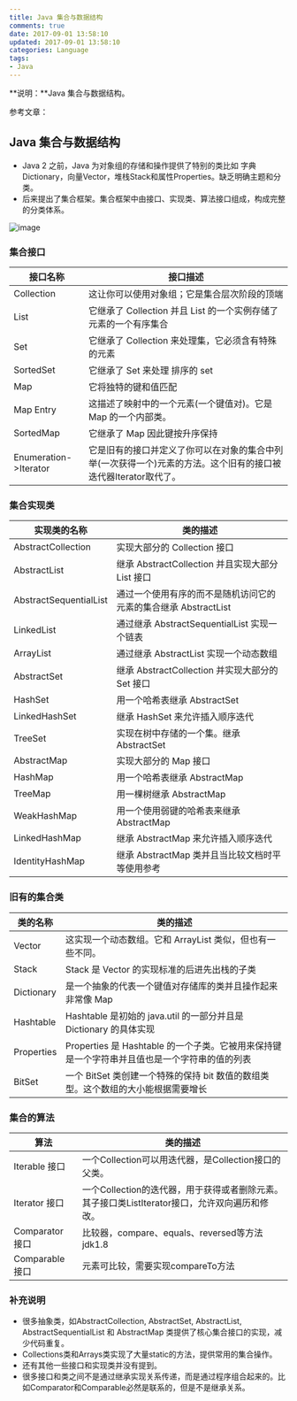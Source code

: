 ```yaml
---
title: Java 集合与数据结构
comments: true
date: 2017-09-01 13:58:10
updated: 2017-09-01 13:58:10
categories: Language
tags:
- Java
---
```


**说明：**Java 集合与数据结构。
<!-- more -->


参考文章：


## Java 集合与数据结构
* Java 2 之前，Java 为对象组的存储和操作提供了特别的类比如 字典Dictionary，向量Vector，堆栈Stack和属性Properties。缺乏明确主题和分类。
* 后来提出了集合框架。集合框架中由接口、实现类、算法接口组成，构成完整的分类体系。

![image](http://zcy.ckcest.cn/cdn/zy/20170907-Image-1.jpg)


### 集合接口
|接口名称 |接口描述|
---|---
Collection |这让你可以使用对象组；它是集合层次阶段的顶端
List |它继承了 Collection 并且 List 的一个实例存储了元素的一个有序集合
Set |它继承了 Collection 来处理集，它必须含有特殊的元素
SortedSet |它继承了 Set 来处理 排序的 set
Map |它将独特的键和值匹配
Map Entry |这描述了映射中的一个元素(一个键值对)。它是 Map 的一个内部类。
SortedMap |它继承了 Map 因此键按升序保持
Enumeration->Iterator |它是旧有的接口并定义了你可以在对象的集合中列举(一次获得一个)元素的方法。这个旧有的接口被迭代器Iterator取代了。

### 集合实现类
|实现类的名称 |类的描述|
---|---
AbstractCollection  |实现大部分的 Collection 接口  
AbstractList  |继承 AbstractCollection 并且实现大部分 List 接口
AbstractSequentialList  |通过一个使用有序的而不是随机访问它的元素的集合继承 AbstractList
LinkedList  |通过继承 AbstractSequentialList 实现一个链表
ArrayList   |通过继承 AbstractList 实现一个动态数组
AbstractSet  |继承 AbstractCollection 并实现大部分的 Set 接口
HashSet  |用一个哈希表继承 AbstractSet
LinkedHashSet  |继承 HashSet 来允许插入顺序迭代
TreeSet  |实现在树中存储的一个集。继承 AbstractSet
AbstractMap  |实现大部分的 Map 接口
HashMap  |用一个哈希表继承 AbstractMap
TreeMap  |用一棵树继承 AbstractMap
WeakHashMap  |用一个使用弱键的哈希表来继承 AbstractMap
LinkedHashMap  |继承 AbstractMap 来允许插入顺序迭代
IdentityHashMap  |继承 AbstractMap 类并且当比较文档时平等使用参考

### 旧有的集合类
|类的名称 |类的描述|
---|---
 Vector |这实现一个动态数组。它和 ArrayList 类似，但也有一些不同。
 Stack |Stack 是 Vector 的实现标准的后进先出栈的子类
 Dictionary |是一个抽象的代表一个键值对存储库的类并且操作起来非常像 Map
 Hashtable |Hashtable 是初始的 java.util 的一部分并且是 Dictionary 的具体实现
 Properties |Properties 是 Hashtable 的一个子类。它被用来保持键是一个字符串并且值也是一个字符串的值的列表
 BitSet |一个 BitSet 类创建一个特殊的保持 bit 数值的数组类型。这个数组的大小能根据需要增长

 ### 集合的算法
|算法 |类的描述|
---|---
Iterable 接口    |一个Collection可以用迭代器，是Collection接口的父类。
Iterator 接口   |一个Collection的迭代器，用于获得或者删除元素。其子接口类ListIterator接口，允许双向遍历和修改。
Comparator 接口 |比较器，compare、equals、reversed等方法 jdk1.8
Comparable 接口 |元素可比较，需要实现compareTo方法

### 补充说明
* 很多抽象类，如AbstractCollection, AbstractSet, AbstractList, AbstractSequentialList 和 AbstractMap 类提供了核心集合接口的实现，减少代码重复。
* Collections类和Arrays类实现了大量static的方法，提供常用的集合操作。
* 还有其他一些接口和实现类并没有提到。
* 很多接口和类之间不是通过继承实现关系传递，而是通过程序组合起来的。比如Comparator和Comparable必然是联系的，但是不是继承关系。